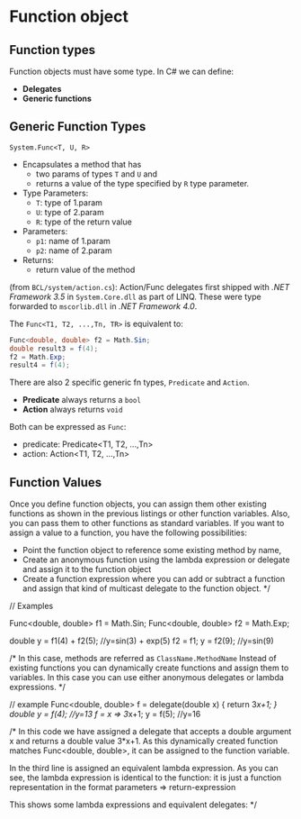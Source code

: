 # Function object


## Function types

Function objects must have some type. In C# we can define:
- **Delegates**
- **Generic functions**


## Generic Function Types

`System.Func<T, U, R>`
* Encapsulates a method that has
  - two params of types `T` and `U` and
  - returns a value of the type specified by `R` type parameter.
* Type Parameters:
  - `T`: type of 1.param
  - `U`: type of 2.param
  - `R`: type of the return value
* Parameters:
  - `p1`: name of 1.param
  - `p2`: name of 2.param
* Returns:
  - return value of the method

(from `BCL/system/action.cs`): Action/Func delegates first shipped with *.NET Framework 3.5* in `System.Core.dll` as part of LINQ. These were type forwarded to `mscorlib.dll` in *.NET Framework 4.0*.





The `Func<T1, T2, ...,Tn, TR>` is equivalent to:

```cs
Func<double, double> f2 = Math.Sin;
double result3 = f(4);
f2 = Math.Exp;
result4 = f(4);
```

There are also 2 specific generic fn types, `Predicate` and `Action`.
- **Predicate** always returns a `bool`
- **Action** always returns `void`

Both can be expressed as `Func`:
- predicate: Predicate<T1, T2, ...,Tn>
- action: Action<T1, T2, ...,Tn>




## Function Values

Once you define function objects, you can assign them other existing functions 
as shown in the previous listings or other function variables. Also, you can 
pass them to other functions as standard variables. If you want to assign a 
value to a function, you have the following possibilities:
  - Point the function object to reference some existing method by name,
  - Create an anonymous function using the lambda expression or delegate and
    assign it to the function object
  - Create a function expression where you can add or subtract a function and 
    assign that kind of multicast delegate to the function object.
*/

// Examples

Func<double, double> f1 = Math.Sin;
Func<double, double> f2 = Math.Exp;

double y = f1(4) + f2(5); //y=sin(3) + exp(5)
f2 = f1;
y = f2(9); //y=sin(9)

/*
In this case, methods are referred as `ClassName.MethodName`
Instead of existing functions you can dynamically create functions
  and assign them to variables.
In this case you can use either anonymous delegates or lambda expressions. 
*/

// example
Func<double, double> f = delegate(double x) { return 3*x+1; }
double y = f(4); //y=13
f = x => 3*x+1;
y = f(5); //y=16 

/*
In this code we have assigned a delegate that accepts a double argument x and 
returns a double value 3*x+1.
As this dynamically created function matches Func<double, double>, it can be 
assigned to the function variable.

In the third line is assigned an equivalent lambda expression.
As you can see, the lambda expression is identical to the function: 
  it is just a function representation in the format 
    parameters => return-expression


This shows some lambda expressions and equivalent delegates:
*/

















